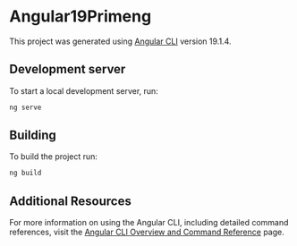 # Angular19Primeng

This project was generated using [Angular CLI](https://github.com/angular/angular-cli) version 19.1.4.

## Development server

To start a local development server, run:

```bash
ng serve
```

## Building

To build the project run:

```bash
ng build
```

## Additional Resources

For more information on using the Angular CLI, including detailed command references, visit the [Angular CLI Overview and Command Reference](https://angular.dev/tools/cli) page.
